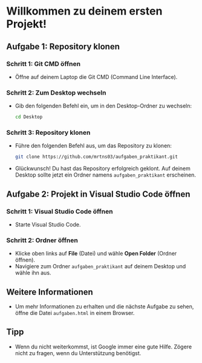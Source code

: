 # Willkommen zu deinem ersten Projekt!

## Aufgabe 1: Repository klonen

### Schritt 1: Git CMD öffnen
- Öffne auf deinem Laptop die Git CMD (Command Line Interface).

### Schritt 2: Zum Desktop wechseln
- Gib den folgenden Befehl ein, um in den Desktop-Ordner zu wechseln:
    ```bash
    cd Desktop
    ```

### Schritt 3: Repository klonen
- Führe den folgenden Befehl aus, um das Repository zu klonen:
    ```bash
    git clone https://github.com/mrtns03/aufgaben_praktikant.git
    ```

- Glückwunsch! Du hast das Repository erfolgreich geklont. Auf deinem Desktop sollte jetzt ein Ordner namens `aufgaben_praktikant` erscheinen.

## Aufgabe 2: Projekt in Visual Studio Code öffnen

### Schritt 1: Visual Studio Code öffnen
- Starte Visual Studio Code.

### Schritt 2: Ordner öffnen
- Klicke oben links auf **File** (Datei) und wähle **Open Folder** (Ordner öffnen).
- Navigiere zum Ordner `aufgaben_praktikant` auf deinem Desktop und wähle ihn aus.

## Weitere Informationen

- Um mehr Informationen zu erhalten und die nächste Aufgabe zu sehen, öffne die Datei `aufgaben.html` in einem Browser.

## Tipp

- Wenn du nicht weiterkommst, ist Google immer eine gute Hilfe. Zögere nicht zu fragen, wenn du Unterstützung benötigst.
